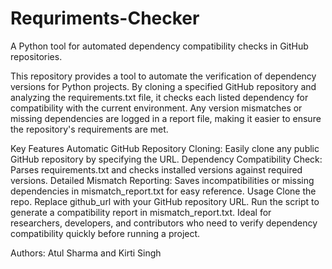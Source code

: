 # Requriments-Checker
A Python tool for automated dependency compatibility checks in GitHub repositories.

This repository provides a tool to automate the verification of dependency versions for Python projects. By cloning a specified GitHub repository and analyzing the requirements.txt file, it checks each listed dependency for compatibility with the current environment. Any version mismatches or missing dependencies are logged in a report file, making it easier to ensure the repository's requirements are met.

Key Features
Automatic GitHub Repository Cloning: Easily clone any public GitHub repository by specifying the URL.
Dependency Compatibility Check: Parses requirements.txt and checks installed versions against required versions.
Detailed Mismatch Reporting: Saves incompatibilities or missing dependencies in mismatch_report.txt for easy reference.
Usage
Clone the repo.
Replace github_url with your GitHub repository URL.
Run the script to generate a compatibility report in mismatch_report.txt.
Ideal for researchers, developers, and contributors who need to verify dependency compatibility quickly before running a project.

Authors: Atul Sharma and Kirti Singh


